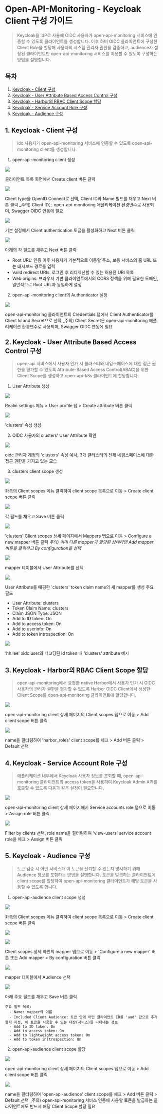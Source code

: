 # Open-API-Monitoring - Keycloak Client 구성 가이드

> Keycloak을 IdP로 사용해 OIDC 사용자가 open-api-monitoring 서비스에 인증할 수 있도록 클라이언트를 생성합니다. 이후 하버 OIDC 클라이언트에 구성한 Client Role을 할당해 사용자의 시스템 관리자 권한을 검증하고, audience가 설정된 클라이언트만 open-api-monitoring 서비스를 이용할 수 있도록 구성하는 방법을 설명합니다.



## 목차

1. [Keycloak - Client 구성](#1-keycloak---client-구성)
2. [Keycloak - User Attribute Based Access Control 구성](#2-keycloak---user-attribute-based-access-control-구성)
3. [Keycloak - Harbor의 RBAC Client Scope 할당](#3-keycloak---Harbor의-RBAC-client-scope-할당)
4. [Keycloak - Service Account Role 구성](#4-keycloak---service-account-role-구성)
5. [Keycloak - Audience 구성](#5-keycloak---audience-구성)



## 1. Keycloak - Client 구성

> idc 사용자가 open-api-monitoring 서비스에 인증할 수 있도록 open-api-monitoring client를 생성합니다.

1. open-api-monitoring client 생성

  ![](img/keycloak_client_list.png)
  
  클라이언트 목록 화면에서 Create client 버튼 클릭

  ![](img/client_create_general_settings.png)
  
  Client type을 OpenID Connect로 선택, Client ID와 Name 필드를 채우고 Next 버튼 클릭
  _주의) Client ID는 open-api-monitoring 애플리케이션 환경변수로 사용되며, Swagger OIDC 연동에 필요

  ![](img/client_create_capability_config.png)
  
  기본 설정에서 Client authentication 토글을 활성화하고 Next 버튼 클릭

  ![](img/client_create_login_settings.png)
  
  아래의 각 필드를 채우고 Next 버튼 클릭
   - Root URL: 인증 이후 사용자가 기본적으로 이동할 주소, 보통 서비스의 홈 URL 또는 대시보드 경로를 입력
   - Vaild redirect URIs: 로그인 후 리디렉션할 수 있는 허용된 URI 목록
   - Web origins: 브라우저 기반 클라이언트에서의 CORS 정책을 위해 필요한 도메인, 일반적으로 Root URL과 동일하게 설정




2. open-api-monitoring client의 Authenticator 설정

  ![](img/open_api_monitoring_client_credentials.png)
  
  open-api-monitoring 클라이언트의 Credentials 탭에서 Client Authenticator를 Client Id and Secret으로 선택
  _주의) Client Secret은 open-api-monitoring 애플리케이션 환경변수로 사용되며, Swagger OIDC 연동에 필요




## 2. Keycloak - User Attribute Based Access Control 구성

> open-api 서비스에서 사용자 인가 시 클러스터와 네임스페이스에 대한 접근 권한을 평가할 수 있도록 Attribute-Based Access Control(ABAC)을 위한 Client Scope를 생성하고 open-api-k8s 클라이언트에 할당합니다.

1. User Attribute 생성

  ![](img/realm_settings_user_attribute_list.png)

  Realm settings 메뉴 > User profile 탭 > Create attribute 버튼 클릭

  ![](img/user_attribute_create_form.png)

  'clusters’ 속성 생성




2. OIDC 사용자의 clusters' User Attribute 확인

  ![](img/oidc_admin_user_details.png)

  oidc 관리자 계정의 'clusters' 속성 예시, 3개 클러스터의 전체 네임스페이스에 대한 접근 권한을 가지고 있는 모습




3. clusters client scope 생성

  ![](img/client_scope_list.png)

  좌측의 Client scopes 메뉴 클릭하여 client scope 목록으로 이동 > Create client scope 버튼 클릭

  ![](img/client_scope_create_form.png)

  각 필드를 채우고 Save 버튼 클릭

  ![](img/client_scope_mappers_tab.png)

  'clusters' Client scopes 상세 페이지에서 Mappers 탭으로 이동 > Configure a new mapper 버튼 클릭
  _주의) 이미 다른 mapper가 할당된 상태라면 Add mapper 버튼을 클릭하고 By configuration을 선택_

  ![](img/mapper_table.png)

  mapper 테이블에서 User Attribute를 선택

  ![](img/mapper_create_form.png)

  User Attribute를 매핑한 'clusters' token claim name의 새 mapper를 생성
  주요 필드
  - User Attribute: clusters
  - Token Claim Name: clusters
  - Claim JSON Type: JSON
  - Add to ID token: On
  - Add to access token: On
  - Add to userinfo: On
  - Add to token introspection: On

  ![](img/clusters_attribute_in_decoded_token_example.png)

  ‘hh.lee’ oidc user의 디코딩된 id token 내 'clusters’ attribute 예시




## 3. Keycloak - Harbor의 RBAC Client Scope 할당

> open-api-monitoring에서 요청한 native Harbor에서 사용자 인가 시 OIDC 사용자의 관리자 권한을 평가할 수 있도록 Harbor OIDC Client에서 생성한 Client Scope를 open-api-monitoring 클라이언트에 할당합니다.

  ![](img/open_api_monitoring_client_client_scopes_tab.png)

  open-api-monitoring client 상세 페이지의 Client scopes 탭으로 이동 > Add client scope 버튼 클릭

  ![](img/add_harbor_roles_client_scope_to_open_api_monitoring.png)

  name을 필터링하여 'harbor_roles' client scope를 체크 > Add 버튼 클릭 > Default 선택




## 4. Keycloak - Service Account Role 구성

> 애플리케이션 내부에서 Keycloak 사용자 정보를 조회할 때, open-api-monitoring 클라이언트의 access token을 사용하여 Keycloak Admin API를 호출할 수 있도록 다음과 같은 설정이 필요합니다.

  ![](img/open_api_monitoring_client_sa_roles_tab.png)

  open-api-monitoring client 상세 페이지에서 Service accounts role 탭으로 이동 > Assign role 버튼 클릭

  ![](img/assign_roles_to_open_api_monitoring.png)

  Filter by clients 선택, role name을 필터링하여 'view-users' service account role을 체크 > Assign 버튼 클릭



## 5. Keycloak - Audience 구성

> 토큰 검증 시 어떤 서비스가 이 토큰을 신뢰할 수 있는지 명시하기 위해 Audience 정보를 포함하는 방법을 설명합니다. 토큰을 발급하는 클라이언트에 client scope를 할당하여 open-api-monitoring 클라이언트가 해당 토큰을 사용할 수 있도록 합니다.

1. open-api-audience client scope 생성

  ![](img/client_scope_list.png)

  좌측의 Client scopes 메뉴 클릭하여 client scope 목록으로 이동 > Create client scope 버튼 클릭

  ![](img/open_api_audience_client_scope_mapper_tab.png)

  ![](img/add_mapper_audience.png)

  Client scopes 상세 화면의 mapper 탭으로 이동 > 'Configure a new mapper' 버튼 또는 Add mapper > By configuration 버튼 클릭

  ![](img/configure_a_new_mapper_audience.png)

  mapper 테이블에서 Audience 선택

  ![](img/open_api_monitoring_audience_mapper_create_form.png)

  아래 주요 필드를 채우고 Save 버튼 클릭

    주요 필드 목록:
      - Name: mapper의 이름
      - Included Client Audience: 토큰 안에 어떤 클라이언트 ID를 'aud' 값으로 추가할지 지정, 이 토큰을 사용할 수 있는 대상(서비스)를 나타내는 정보
      - Add to ID token: On
      - Add to access token: On
      - Add to lightweight access token: On
      - Add to token instrospection: On




2. open-api-audience client scope 할당

  ![](img/open_api_monitoring_client_client_scopes_tab.png)

  open-api-monitoring client 상세 페이지의 Client scopes 탭으로 이동 > Add client scope 버튼 클릭

  ![](img/add_audience_client_scope_to_open_api_monitoring.png)

  name을 필터링하여 'open-api-audience' client scope를 체크 > Add 버튼 클릭 > Default 선택
  _주의) open-api-monitoring 서비스 인증에 사용할 토큰을 발급하는 클라이언트에도 반드시 해당 Client Scope 할당 필요